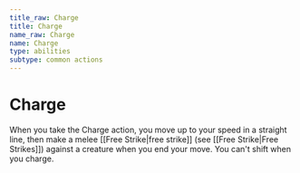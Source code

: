 ```yaml
---
title_raw: Charge
title: Charge
name_raw: Charge
name: Charge
type: abilities
subtype: common actions
---
```


# Charge

When you take the Charge action, you move up to your speed in a straight line, then make a melee [[Free Strike|free strike]] (see [[Free Strike|Free Strikes]]) against a creature when you end your move. You can't shift when you charge.
